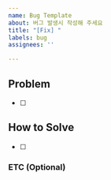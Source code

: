 ```yaml
---
name: Bug Template
about: 버그 발생시 작성해 주세요
title: "[Fix] "
labels: bug
assignees: ''

---
```


## Problem
<!-- 무슨 문제인지 간단히 작성해 주세요 -->

- [ ] 

## How to Solve
<!-- 어떻게 해결했는지 작성해 주세요 -->

- [ ] 

### ETC (Optional)
<!-- 기타 참고사항을 작성해 주세요 -->
